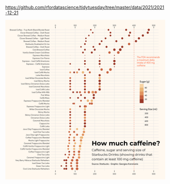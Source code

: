 https://github.com/rfordatascience/tidytuesday/tree/master/data/2021/2021-12-21

![](plots/starbucks.png)
